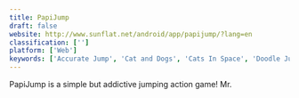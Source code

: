 ```yaml
---
title: PapiJump
draft: false 
website: http://www.sunflat.net/android/app/papijump/?lang=en
classification: ['']
platform: ['Web']
keywords: ['Accurate Jump', 'Cat and Dogs', 'Cats In Space', 'Doodle Jump', 'Icy Tower', 'Mega Jump', 'Sonic Dash', 'Subway Surfers', 'Temple Run']
---
```

PapiJump is a simple but addictive jumping action game! Mr.